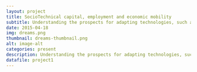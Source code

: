 ```yaml
---
layout: project
title: SocioTechnical capital, employment and economic mobility
subtitle: Understanding the prospects for adapting technologies, such as online labor markets, to build and exploit both personal and impersonal SocioTechnical Capital (e.g., particularly among those with limited social and human capital) requires an understanding of barriers that will need to be overcome to make such tools useful. This project aims to investigate and overcome these barriers and to design and implement tools that are more useful to these communities.
date: 2015-04-18
img: dreams.png
thumbnail: dreams-thumbnail.png
alt: image-alt
categories: present
description: Understanding the prospects for adapting technologies, such as online labor markets, to build and exploit both personal and impersonal SocioTechnical Capital (e.g., particularly among those with limited social and human capital) requires an understanding of barriers that will need to be overcome to make such tools useful. This project aims to investigate and overcome these barriers and to design and implement tools that are more useful to these communities.
datafile: project1
---
```

